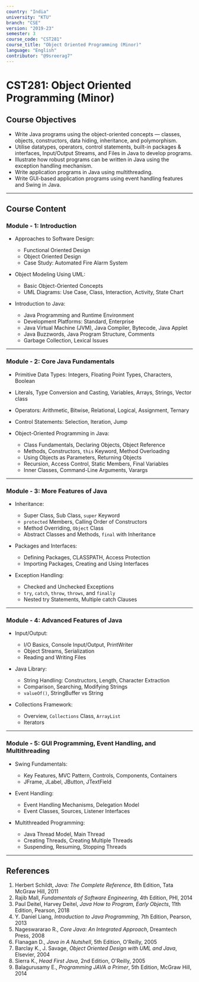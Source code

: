 ```yaml
---
country: "India"
university: "KTU"
branch: "CSE"
version: "2019-23"
semester: 3
course_code: "CST281"
course_title: "Object Oriented Programming (Minor)"
language: "English"
contributor: "@9sreerag7"
---
```


# CST281: Object Oriented Programming (Minor)

## Course Objectives

- Write Java programs using the object-oriented concepts — classes, objects, constructors, data hiding, inheritance, and polymorphism.  
- Utilise datatypes, operators, control statements, built-in packages & interfaces, Input/Output Streams, and Files in Java to develop programs.  
- Illustrate how robust programs can be written in Java using the exception handling mechanism.  
- Write application programs in Java using multithreading.  
- Write GUI-based application programs using event handling features and Swing in Java.  

---

## Course Content

### Module - 1: Introduction

- Approaches to Software Design:
  - Functional Oriented Design  
  - Object Oriented Design  
  - Case Study: Automated Fire Alarm System  

- Object Modeling Using UML:
  - Basic Object-Oriented Concepts  
  - UML Diagrams: Use Case, Class, Interaction, Activity, State Chart  

- Introduction to Java:
  - Java Programming and Runtime Environment  
  - Development Platforms: Standard, Enterprise  
  - Java Virtual Machine (JVM), Java Compiler, Bytecode, Java Applet  
  - Java Buzzwords, Java Program Structure, Comments  
  - Garbage Collection, Lexical Issues  

---

### Module - 2: Core Java Fundamentals

- Primitive Data Types: Integers, Floating Point Types, Characters, Boolean  
- Literals, Type Conversion and Casting, Variables, Arrays, Strings, Vector class  
- Operators: Arithmetic, Bitwise, Relational, Logical, Assignment, Ternary  
- Control Statements: Selection, Iteration, Jump  

- Object-Oriented Programming in Java:
  - Class Fundamentals, Declaring Objects, Object Reference  
  - Methods, Constructors, `this` Keyword, Method Overloading  
  - Using Objects as Parameters, Returning Objects  
  - Recursion, Access Control, Static Members, Final Variables  
  - Inner Classes, Command-Line Arguments, Varargs  

---

### Module - 3: More Features of Java

- Inheritance:
  - Super Class, Sub Class, `super` Keyword  
  - `protected` Members, Calling Order of Constructors  
  - Method Overriding, `Object` Class  
  - Abstract Classes and Methods, `final` with Inheritance  

- Packages and Interfaces:
  - Defining Packages, CLASSPATH, Access Protection  
  - Importing Packages, Creating and Using Interfaces  

- Exception Handling:
  - Checked and Unchecked Exceptions  
  - `try`, `catch`, `throw`, `throws`, and `finally`  
  - Nested try Statements, Multiple catch Clauses  

---

### Module - 4: Advanced Features of Java

- Input/Output:
  - I/O Basics, Console Input/Output, PrintWriter  
  - Object Streams, Serialization  
  - Reading and Writing Files  

- Java Library:
  - String Handling: Constructors, Length, Character Extraction  
  - Comparison, Searching, Modifying Strings  
  - `valueOf()`, StringBuffer vs String  

- Collections Framework:
  - Overview, `Collections` Class, `ArrayList`  
  - Iterators  

---

### Module - 5: GUI Programming, Event Handling, and Multithreading

- Swing Fundamentals:
  - Key Features, MVC Pattern, Controls, Components, Containers  
  - JFrame, JLabel, JButton, JTextField  

- Event Handling:
  - Event Handling Mechanisms, Delegation Model  
  - Event Classes, Sources, Listener Interfaces  

- Multithreaded Programming:
  - Java Thread Model, Main Thread  
  - Creating Threads, Creating Multiple Threads  
  - Suspending, Resuming, Stopping Threads  

---

## References

1. Herbert Schildt, *Java: The Complete Reference*, 8th Edition, Tata McGraw Hill, 2011  
2. Rajib Mall, *Fundamentals of Software Engineering*, 4th Edition, PHI, 2014  
3. Paul Deitel, Harvey Deitel, *Java How to Program, Early Objects*, 11th Edition, Pearson, 2018  
4. Y. Daniel Liang, *Introduction to Java Programming*, 7th Edition, Pearson, 2013  
5. Nageswararao R., *Core Java: An Integrated Approach*, Dreamtech Press, 2008  
6. Flanagan D., *Java in A Nutshell*, 5th Edition, O'Reilly, 2005  
7. Barclay K., J. Savage, *Object Oriented Design with UML and Java*, Elsevier, 2004  
8. Sierra K., *Head First Java*, 2nd Edition, O'Reilly, 2005  
9. Balagurusamy E., *Programming JAVA a Primer*, 5th Edition, McGraw Hill, 2014  
